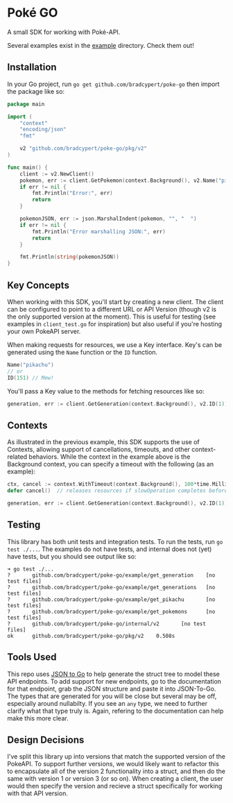 # Poké GO

A small SDK for working with Poké-API. 

Several examples exist in the [example](./example/) directory. Check them out!

## Installation

In your Go project, run `go get github.com/bradcypert/poke-go` then import the package like so:

```go
package main

import (
	"context"
	"encoding/json"
	"fmt"

	v2 "github.com/bradcypert/poke-go/pkg/v2"
)

func main() {
	client := v2.NewClient()
	pokemon, err := client.GetPokemon(context.Background(), v2.Name("pikachu"))
	if err != nil {
		fmt.Println("Error:", err)
		return
	}

	pokemonJSON, err := json.MarshalIndent(pokemon, "", "  ")
	if err != nil {
		fmt.Println("Error marshalling JSON:", err)
		return
	}

	fmt.Println(string(pokemonJSON))
}
```

## Key Concepts

When working with this SDK, you'll start by creating a new client. The client can be configured to point to a different URL or API Version (though v2 is the only supported version at the moment). This is useful for testing (see examples in `client_test.go` for inspiration) but also useful if you're hosting your own PokeAPI server.

When making requests for resources, we use a Key interface. Key's can be generated using the `Name` function or the `ID` function.

```go
Name("pikachu")
// or
ID(151) // Mew!
```

You'll pass a Key value to the methods for fetching resources like so:

```go
generation, err := client.GetGeneration(context.Background(), v2.ID(1))
```

## Contexts

As illustrated in the previous example, this SDK supports the use of Contexts, allowing support of cancellations, timeouts, and other context-related behaviors. While the context in the example above is the Background context, you can specify a timeout with the following (as an example):

```go
ctx, cancel := context.WithTimeout(context.Background(), 100*time.Millisecond)
defer cancel()  // releases resources if slowOperation completes before timeout elapses

generation, err := client.GetGeneration(context.Background(), v2.ID(1))
```

## Testing

This library has both unit tests and integration tests. To run the tests, run `go test ./...`. The examples do not have tests, and internal does not (yet) have tests, but you should see output like so:

```
➜ go test ./...
?       github.com/bradcypert/poke-go/example/get_generation    [no test files]
?       github.com/bradcypert/poke-go/example/get_generations   [no test files]
?       github.com/bradcypert/poke-go/example/get_pikachu       [no test files]
?       github.com/bradcypert/poke-go/example/get_pokemons      [no test files]
?       github.com/bradcypert/poke-go/internal/v2       [no test files]
ok      github.com/bradcypert/poke-go/pkg/v2    0.508s
```

## Tools Used

This repo uses [JSON to Go](https://mholt.github.io/json-to-go/) to help generate the struct tree to model these API endpoints. To add support for new endpoints, go to the documentation for that endpoint, grab the JSON structure and paste it into JSON-To-Go. The types that are generated for you will be close but several may be off, especially around nullabilty. If you see an `any` type, we need to further clarify what that type truly is. Again, refering to the documentation can help make this more clear.

## Design Decisions

I've split this library up into versions that match the supported version of the PokeAPI. To support further versions, we would likely want to refactor this to encapsulate all of the version 2 functionality into a struct, and then do the same with version 1 or version 3 (or so on). When creating a client, the user would then specify the version and recieve a struct specifically for working with that API version.